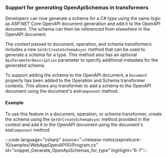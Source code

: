 ### Support for generating OpenApiSchemas in transformers
<!-- https://github.com/dotnet/aspnetcore/pull/61050 -->

Developers can now generate a schema for a C# type using the same logic as ASP.NET Core OpenAPI document generation and add it to the OpenAPI document. The schema can then be referenced from elsewhere in the OpenAPI document.

The context passed to document, operation, and schema transformers includes a new `GetOrCreateSchemaAsync` method that can be used to generate a schema for a type.
This method also has an optional `ApiParameterDescription` parameter to specify additional metadata for the generated schema.

To support adding the schema to the OpenAPI document, a `Document` property has been added to the Operation and Schema transformer contexts. This allows any transformer to add a schema to the OpenAPI document using the document's `AddComponent` method.

#### Example

To use this feature in a document, operation, or schema transformer, create the schema using the `GetOrCreateSchemaAsync` method provided in the context and add it to the OpenAPI document using the document's `AddComponent` method.

:::code language="csharp" source="~/release-notes/aspnetcore-10/samples/WebAppOpenAPI10/Program.cs" id="snippet_Generate_OpenApiSchemas_for_type" highlight="6-7":::
